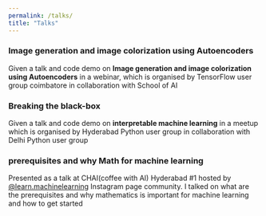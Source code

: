 ```yaml
---
permalink: /talks/
title: "Talks"
---
```


### Image generation and image colorization using Autoencoders
<p>Given a talk and code demo on <b>Image generation and image colorization using Autoencoders</b> in a webinar, which is organised by TensorFlow user group coimbatore in collaboration with School of AI</p>
<a href="https://github.com/udaykiranreddykondreddy/tfug_coimbatore_may_webinar"  class="btn btn-info" role="button" target="_blank"> <i class="fa fa-github fa-2x" aria-hidden="true"></i></a> <a href="https://www.youtube.com/watch?v=Gz1YLBKeDAo"  class="btn btn-info" role="button" target="_blank"> <i class="fa fa-youtube fa-2x" aria-hidden="true"></i></a>

### Breaking the black-box
<p>Given a talk and code demo on <b>interpretable machine learning</b> in a meetup which is organised by Hyderabad Python user group in collaboration with Delhi Python user group</p>
<a href="https://speakerdeck.com/udaykiran/breaking-the-black-box"  class="btn btn-info" role="button" target="_blank"> <i class="fa fa-file-powerpoint-o fa-2x" aria-hidden="true"></i></a> <a href="https://github.com/udaykiranreddykondreddy/hydpy-march-2020-meetup"  class="btn btn-info" role="button" target="_blank"> <i class="fa fa-github fa-2x" aria-hidden="true"></i></a> <a href="https://www.youtube.com/watch?v=2z6G9xvV4Ds"  class="btn btn-info" role="button" target="_blank"> <i class="fa fa-youtube fa-2x" aria-hidden="true"></i></a>


### prerequisites and why Math for machine learning
<p>Presented as a talk at CHAI(coffee with AI) Hyderabad #1 hosted by <a href="https://instagram.com/learn.machinelearning">@learn.machinelearning</a> Instagram page community. I talked on what are the prerequisites and why mathematics is important for machine learning and how to get started</p>
<a href="https://speakerdeck.com/udaykiran/prerequisites-and-why-math-for-machine-learning/"  class="btn btn-info" role="button" target="_blank"> <i class="fa fa-file-powerpoint-o fa-2x" aria-hidden="true"></i></a>
